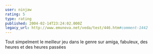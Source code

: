```yaml
---
user: ninjaw
rating: 5
type: rating
published: 2004-02-14T23:24:02.000Z
legacy_url: http://www.emunova.net/veda/test/446.htm#comment-1442
---
```

Tout simpelment le meilleur jeu dans le genre sur amiga, fabuleux, des heures et des heures passées